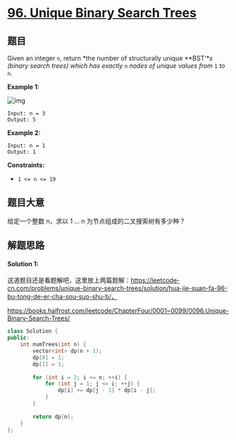 # [96. Unique Binary Search Trees](https://leetcode.com/problems/unique-binary-search-trees/)

## 题目

Given an integer `n`, return *the number of structurally unique **BST'**s (binary search trees) which has exactly* `n` *nodes of unique values from* `1` *to* `n`.

 

**Example 1:**

![img](https://assets.leetcode.com/uploads/2021/01/18/uniquebstn3.jpg)

```
Input: n = 3
Output: 5
```

**Example 2:**

```
Input: n = 1
Output: 1
```

 

**Constraints:**

- `1 <= n <= 19`

## 题目大意

给定一个整数 n，求以 1 … n 为节点组成的二叉搜索树有多少种？

## 解题思路

#### Solution 1:

这道题目还是看题解吧，这里放上两篇题解：https://leetcode-cn.com/problems/unique-binary-search-trees/solution/hua-jie-suan-fa-96-bu-tong-de-er-cha-sou-suo-shu-b/，

https://books.halfrost.com/leetcode/ChapterFour/0001~0099/0096.Unique-Binary-Search-Trees/

````c++
class Solution {
public:
    int numTrees(int n) {
        vector<int> dp(n + 1);
        dp[0] = 1;
        dp[1] = 1;
        
        for (int i = 2; i <= n; ++i) {
            for (int j = 1; j <= i; ++j) {
                dp[i] += dp[j - 1] * dp[i - j];
            }
        }
        
        return dp[n];
    }
};
````

